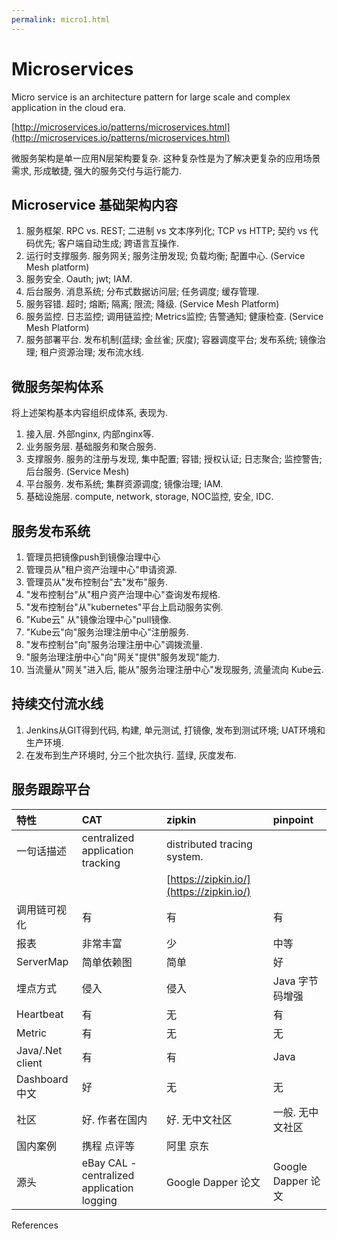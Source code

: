 ```yaml
---
permalink: micro1.html
---
```


# Microservices

Micro service is an architecture pattern for large scale and complex application in the cloud era.

[http://microservices.io/patterns/microservices.html](http://microservices.io/patterns/microservices.html)

微服务架构是单一应用N层架构要复杂. 这种复杂性是为了解决更复杂的应用场景需求, 形成敏捷, 强大的服务交付与运行能力.

## Microservice 基础架构内容

1. 服务框架. RPC vs. REST; 二进制 vs 文本序列化; TCP vs HTTP; 契约 vs 代码优先; 客户端自动生成; 跨语言互操作.
2. 运行时支撑服务. 服务网关; 服务注册发现; 负载均衡; 配置中心. \(Service Mesh platform\)
3. 服务安全. Oauth; jwt; IAM.
4. 后台服务. 消息系统; 分布式数据访问层; 任务调度; 缓存管理.
5. 服务容错. 超时; 熔断; 隔离; 限流; 降级. \(Service Mesh Platform\)
6. 服务监控. 日志监控; 调用链监控; Metrics监控; 告警通知; 健康检查. \(Service Mesh Platform\)
7. 服务部署平台. 发布机制\(蓝绿; 金丝雀; 灰度\); 容器调度平台; 发布系统; 镜像治理; 租户资源治理; 发布流水线.

## 微服务架构体系

将上述架构基本内容组织成体系, 表现为.

1. 接入层. 外部nginx, 内部nginx等.
2. 业务服务层. 基础服务和聚合服务.
3. 支撑服务. 服务的注册与发现, 集中配置; 容错; 授权认证; 日志聚合; 监控警告; 后台服务. \(Service Mesh\)
4. 平台服务. 发布系统; 集群资源调度; 镜像治理; IAM.
5. 基础设施层. compute, network, storage, NOC监控, 安全, IDC.

## 服务发布系统

1. 管理员把镜像push到镜像治理中心
2. 管理员从"租户资产治理中心"申请资源.
3. 管理员从"发布控制台"去"发布"服务.
4. "发布控制台"从"租户资产治理中心"查询发布规格.
5. "发布控制台"从"kubernetes"平台上启动服务实例.
6. "Kube云" 从"镜像治理中心"pull镜像.
7. "Kube云"向"服务治理注册中心"注册服务.
8. "发布控制台"向"服务治理注册中心"调拨流量.
9. "服务治理注册中心"向"网关"提供"服务发现"能力.
10. 当流量从"网关"进入后, 能从"服务治理注册中心"发现服务, 流量流向 Kube云.

## 持续交付流水线

1. Jenkins从GIT得到代码, 构建, 单元测试, 打镜像, 发布到测试环境; UAT环境和生产环境.
2. 在发布到生产环境时, 分三个批次执行. 蓝绿, 灰度发布. 

## 服务跟踪平台

| 特性 | CAT | zipkin | pinpoint |
| :--- | :--- | :--- | :--- |
| 一句话描述 | centralized application tracking | distributed tracing system. |  |
|  |  | [https://zipkin.io/](https://zipkin.io/) |  |
| 调用链可视化 | 有 | 有 | 有 |
| 报表 | 非常丰富 | 少 | 中等 |
| ServerMap | 简单依赖图 | 简单 | 好 |
| 埋点方式 | 侵入 | 侵入 | Java 字节码增强 |
| Heartbeat | 有 | 无 | 有 |
| Metric | 有 | 无 | 无 |
| Java/.Net client | 有 | 有 | Java |
| Dashboard 中文 | 好 | 无 | 无 |
| 社区 | 好. 作者在国内 | 好. 无中文社区 | 一般. 无中文社区 |
| 国内案例 | 携程 点评等 | 阿里 京东 |  |
| 源头 | eBay CAL - centralized application logging | Google Dapper 论文 | Google Dapper 论文 |

References

